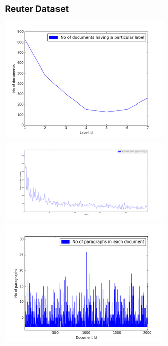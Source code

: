 # Reuter Dataset

![wiki page](dataset/dataset-evaluations/documents_freq_per_label.png?raw=true)

![wiki page](dataset/dataset-evaluations/termfrequency.png?raw=true)

![wiki page](dataset/dataset-evaluations/parafrequency.png?raw=true)
